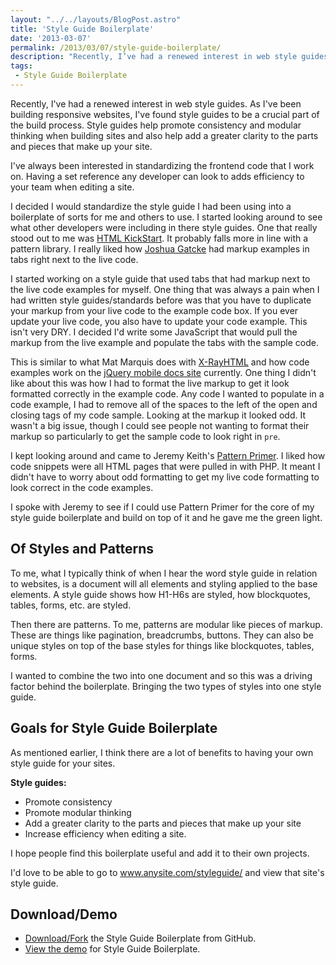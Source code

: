 ```yaml
---
layout: "../../layouts/BlogPost.astro"
title: 'Style Guide Boilerplate'
date: '2013-03-07'
permalink: /2013/03/07/style-guide-boilerplate/
description: "Recently, I’ve had a renewed interest in web style guides. As I’ve been building responsive websites, I’ve found style guides to be a…"
tags:
 - Style Guide Boilerplate
---
```


Recently, I've had a renewed interest in web style guides. As I've been building responsive websites, I've found style guides to be a crucial part of the build process. Style guides help promote consistency and modular thinking when building sites and also help add a greater clarity to the parts and pieces that make up your site.

I've always been interested in standardizing the frontend code that I work on. Having a set reference any developer can look to adds efficiency to your team when editing a site.

I decided I would standardize the style guide I had been using into a boilerplate of sorts for me and others to use. I started looking around to see what other developers were including in there style guides. One that really stood out to me was [HTML KickStart][1]. It probably falls more in line with a pattern library. I really liked how [Joshua Gatcke][2] had markup examples in tabs right next to the live code.

I started working on a style guide that used tabs that had markup next to the live code examples for myself. One thing that was always a pain when I had written style guides/standards before was that you have to duplicate your markup from your live code to the example code box. If you ever update your live code, you also have to update your code example. This isn't very DRY. I decided I'd write some JavaScript that would pull the markup from the live example and populate the tabs with the sample code.

This is similar to what Mat Marquis does with [X-RayHTML][3] and how code examples work on the [jQuery mobile docs site][4] currently. One thing I didn't like about this was how I had to format the live markup to get it look formatted correctly in the example code. Any code I wanted to populate in a code example, I had to remove all of the spaces to the left of the open and closing tags of my code sample. Looking at the markup it looked odd. It wasn't a big issue, though I could see people not wanting to format their markup so particularly to get the sample code to look right in `pre`.

I kept looking around and came to Jeremy Keith's [Pattern Primer][5]. I liked how code snippets were all HTML pages that were pulled in with PHP. It meant I didn't have to worry about odd formatting to get my live code formatting to look correct in the code examples.

I spoke with Jeremy to see if I could use Pattern Primer for the core of my style guide boilerplate and build on top of it and he gave me the green light.

## Of Styles and Patterns

To me, what I typically think of when I hear the word style guide in relation to websites, is a document will all elements and styling applied to the base elements. A style guide shows how H1-H6s are styled, how blockquotes, tables, forms, etc. are styled.

Then there are patterns. To me, patterns are modular like pieces of markup. These are things like pagination, breadcrumbs, buttons. They can also be unique styles on top of the base styles for things like blockquotes, tables, forms.

I wanted to combine the two into one document and so this was a driving factor behind the boilerplate. Bringing the two types of styles into one style guide.

## Goals for Style Guide Boilerplate

As mentioned earlier, I think there are a lot of benefits to having your own style guide for your sites.

**Style guides:**

- Promote consistency
- Promote modular thinking
- Add a greater clarity to the parts and pieces that make up your site
- Increase efficiency when editing a site.

I hope people find this boilerplate useful and add it to their own projects.

I'd love to be able to go to www.anysite.com/styleguide/ and view that site's style guide.

## Download/Demo

- [Download/Fork][6] the Style Guide Boilerplate from GitHub.
- [View the demo][7] for Style Guide Boilerplate.

[1]: http://www.99lime.com/elements/
[2]: https://twitter.com/htmlkickstart
[3]: https://github.com/filamentgroup/X-rayHTML
[4]: http://view.jquerymobile.com/master/demos/
[5]: https://github.com/adactio/Pattern-Primer
[6]: https://github.com/bjankord/Style-Guide-Boilerplate
[7]: http://bjankord.github.io/Style-Guide-Boilerplate/demo.html
